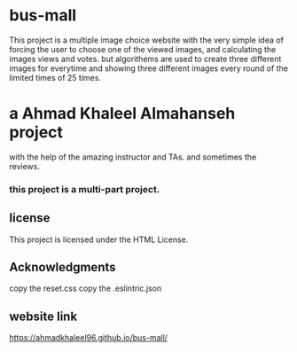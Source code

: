 # bus-mall
This project is a multiple image choice website with the very simple idea of forcing the user to choose one of the viewed images, and calculating the images views and votes. but algorithems are used to create three different images for everytime and showing three different images every round of the limited times of 25 times.

# a Ahmad Khaleel Almahanseh project
with the help of the amazing instructor and TAs. and sometimes the reviews.

### this project is a multi-part project.

## license
This project is licensed under the HTML License.

## Acknowledgments
copy the reset.css
copy the .eslintric.json

## website link
https://ahmadkhaleel96.github.io/bus-mall/